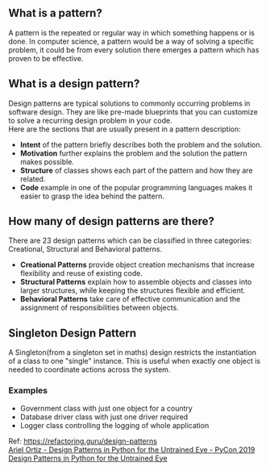 ## What is a pattern?
A pattern is the repeated or regular way in which something happens or is done. In computer science, a pattern would be a way of solving a specific problem, it could be from every solution there emerges a pattern which has proven to be effective.

## What is a design pattern?
Design patterns are typical solutions to commonly occurring problems in software design. They are like pre-made blueprints that you can customize to solve a recurring design problem in your code. <br>
Here are the sections that are usually present in a pattern description:
- <b>Intent</b> of the pattern briefly describes both the problem and the solution.
- <b>Motivation</b> further explains the problem and the solution the pattern makes possible.
- <b>Structure</b> of classes shows each part of the pattern and how they are related.
- <b>Code</b> example in one of the popular programming languages makes it easier to grasp the idea behind the pattern.

## How many of design patterns are there?
There are 23 design patterns which can be classified in three categories: Creational, Structural and Behavioral patterns.<br>
- <b>Creational Patterns</b> provide object creation mechanisms that increase flexibility and reuse of existing code.
- <b>Structural Patterns</b> explain how to assemble objects and classes into larger structures, while keeping the structures flexible and efficient.
- <b>Behavioral Patterns</b> take care of effective communication and the assignment of responsibilities between objects.

## Singleton Design Pattern
A Singleton(from a singleton set in maths) design restricts the instantiation of a class to one "single" instance. This is useful when exactly one object is needed to coordinate actions across the system. <br>
### Examples
- Government class with just one object for a country
- Database driver class with just one driver required
- Logger class controlling the logging of whole application

Ref: 
https://refactoring.guru/design-patterns <br>
[Ariel Ortiz - Design Patterns in Python for the Untrained Eye - PyCon 2019](https://www.youtube.com/watch?v=o1FZ_Bd4DSM) <br>
[Design Patterns in Python for the Untrained Eye](http://34.212.143.74/s201911/pycon2019/docs/design_patterns.html) <br>
